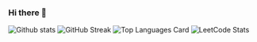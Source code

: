 ### Hi there 👋

<!--
**rocklouis055/rocklouis055** is a ✨ _special_ ✨ repository because its `README.md` (this file) appears on your GitHub profile.

Here are some ideas to get you started:

- 🔭 I’m currently working on ...
- 🌱 I’m currently learning ...
- 👯 I’m looking to collaborate on ...
- 🤔 I’m looking for help with ...
- 💬 Ask me about ...
- 📫 How to reach me: ...
- 😄 Pronouns: ...
- ⚡ Fun fact: ...
-->
![Github stats](https://github-readme-stats.vercel.app/api?username=Rocklouis055&theme=radical&show_icons=true&count_private=true) 
![GitHub Streak](https://github-readme-streak-stats.herokuapp.com/?user=Rocklouis055&theme=radical)
![Top Languages Card](https://github-readme-stats.vercel.app/api/top-langs/?username=Rocklouis055&layout=compact)
![LeetCode Stats](https://leetcard.jacoblin.cool/rocklouis055?theme=light&font=Noto%20Sans%20HK&ext=activity)
